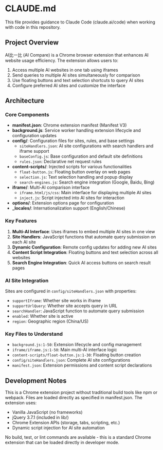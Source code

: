 # CLAUDE.md

This file provides guidance to Claude Code (claude.ai/code) when working with code in this repository.

## Project Overview

AI比一比 (AI Compare) is a Chrome browser extension that enhances AI website usage efficiency. The extension allows users to:

1. Access multiple AI websites in one tab using iframes
2. Send queries to multiple AI sites simultaneously for comparison
3. Use floating buttons and text selection shortcuts to query AI sites
4. Configure preferred AI sites and customize the interface

## Architecture

### Core Components

- **manifest.json**: Chrome extension manifest (Manifest V3)
- **background.js**: Service worker handling extension lifecycle and configuration updates
- **config/**: Configuration files for sites, rules, and base settings
  - `siteHandlers.json`: AI site configurations with search handlers and iframe support
  - `baseConfig.js`: Base configuration and default site definitions
  - `rules.json`: Declarative net request rules
- **content-scripts/**: Injected scripts for various functionalities
  - `float-button.js`: Floating button overlay on web pages
  - `selection.js`: Text selection handling and popup display
  - `search-engines.js`: Search engine integration (Google, Baidu, Bing)
- **iframe/**: Multi-AI comparison interface
  - `iframe.html/js/css`: Main interface for displaying multiple AI sites
  - `inject.js`: Script injected into AI sites for interaction
- **options/**: Extension options page for configuration
- **_locales/**: Internationalization support (English/Chinese)

### Key Features

1. **Multi-AI Interface**: Uses iframes to embed multiple AI sites in one view
2. **Site Handlers**: JavaScript functions that automate query submission on each AI site
3. **Dynamic Configuration**: Remote config updates for adding new AI sites
4. **Content Script Integration**: Floating buttons and text selection across all websites
5. **Search Engine Integration**: Quick AI access buttons on search result pages

### AI Site Integration

Sites are configured in `config/siteHandlers.json` with properties:
- `supportIframe`: Whether site works in iframe
- `supportUrlQuery`: Whether site accepts query in URL
- `searchHandler`: JavaScript function to automate query submission
- `enabled`: Whether site is active
- `region`: Geographic region (China/US)

### Key Files to Understand

- `background.js:1-50`: Extension lifecycle and config management
- `iframe/iframe.js:1-50`: Main multi-AI interface logic
- `content-scripts/float-button.js:1-30`: Floating button creation
- `config/siteHandlers.json`: Complete AI site configurations
- `manifest.json`: Extension permissions and content script declarations

## Development Notes

This is a Chrome extension project without traditional build tools like npm or webpack. Files are loaded directly as specified in manifest.json. The extension uses:

- Vanilla JavaScript (no frameworks)
- jQuery 3.7.1 (included in lib/)
- Chrome Extension APIs (storage, tabs, scripting, etc.)
- Dynamic script injection for AI site automation

No build, test, or lint commands are available - this is a standard Chrome extension that can be loaded directly in developer mode.
